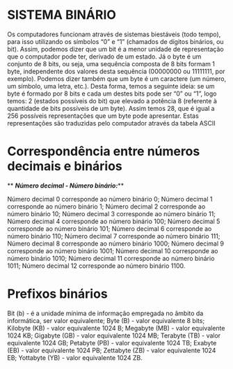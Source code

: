 # SISTEMA BINÁRIO

Os computadores funcionam através de sistemas biestáveis (todo tempo), para isso utilizando os símbolos “0” e “1” (chamados de dígitos binários, ou bit). Assim, podemos dizer que um bit é a menor unidade de representação que o computador pode ter, derivado de um estado. Já o byte é um conjunto de 8 bits, ou seja, uma sequência composta de 8 bits formam 1 byte, independente dos valores desta sequência (00000000 ou 11111111, por exemplo). Podemos dizer também que um byte é um caractere (um número, um símbolo, uma letra, etc.). Desta forma, temos a seguinte ideia: se um byte é formado por 8 bits e cada um destes bits pode ser “0” ou “1”, logo temos: 2 (estados possíveis do bit) que elevado a potência 8 (referente à quantidade de bits possíveis de um byte). Assim temos 28, que é igual a 256 possíveis representações que um byte pode apresentar. Estas representações são traduzidas pelo computador através da tabela ASCII

# Correspondência entre números decimais e binários
   ** ***Número decimal - Número binário:*****

Número decimal 0 corresponde ao número binário 0;
Número decimal 1 corresponde ao número binário 1;
Número decimal 2 corresponde ao número binário 10;
Número decimal 3 corresponde ao número binário 11;
Número decimal 4 corresponde ao número binário 100;
Número decimal 5 corresponde ao número binário 101;
Número decimal 6 corresponde ao número binário 110;
Número decimal 7 corresponde ao número binário 111;
Número decimal 8 corresponde ao número binário 1000;
Número decimal 9 corresponde ao número binário 1001;
Número decimal 10 corresponde ao número binário 1010;
Número decimal 11 corresponde ao número binário 1011;
Número decimal 12 corresponde ao número binário 1100.

# Prefixos binários

Bit (b) - é a unidade mínima de informação empregada no âmbito da informática, ser valor equivalente;
Byte (B) - valor equivalente 8 bits;
Kilobyte (KB) - valor equivalente 1024 B;
Megabyte (MB) - valor equivalente 1024 KB;
Gigabyte (GB) - valor equivalente 1024 MB;
Terabyte (TB) - valor equivalente 1024 GB;
Petabyte (PB) - valor equivalente 1024 TB;
Exabyte (EB) - valor equivalente 1024 PB;
Zettabyte (ZB) - valor equivalente 1024 EB;
Yottabyte (YB) - valor equivalente 1024 ZB.

